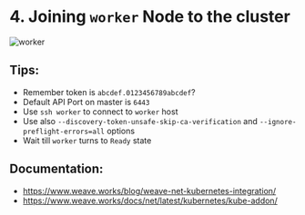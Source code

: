 # 4. Joining `worker` Node to the cluster 

![worker](https://miro.medium.com/max/926/1*JZ8cm65P2_iLOIo051aWtQ.png)

## Tips:
- Remember token is `abcdef.0123456789abcdef`?
- Default API Port on master is `6443`
- Use `ssh worker` to connect to `worker` host
- Use also `--discovery-token-unsafe-skip-ca-verification` and  `--ignore-preflight-errors=all` options
- Wait till `worker` turns to `Ready` state

## Documentation:
- https://www.weave.works/blog/weave-net-kubernetes-integration/
- https://www.weave.works/docs/net/latest/kubernetes/kube-addon/
